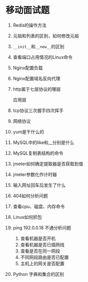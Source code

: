 # 移动面试题

1. Redis的操作方法

2. 元祖和列表的区别，如何修改元祖

3. `__init__`和`__new__`的区别

4. 查看端口占用情况的Linux命令

5. Nginx配置负载

6. Nginx配置域名反向代理

7. http属于七层协议的哪层

   应用层

8. tcp协议三次握手四次挥手

9. 网络协议

10. yum是干什么的

11. MySQL中的like和__分别是什么

12. MySQL复制表结构的命令

13. jmeter如何确定提取器是否获取到值

14. jmeter参数化作计时器

15. 输入网址回车后发生了什么

16. 404如何分析问题

17. 查看cpu、磁盘、内存命令

18. Linux如何抓包

19. ping 192.0.0.18 不通分析问题
    1. 查看机器是否开机
    2. 查看机器是否已插网线
    3. 查看是否在同一网段
    4. 不同网段路由是否已配置
    5. 主机上的网关是否配置

20. Python 字典和集合的区别